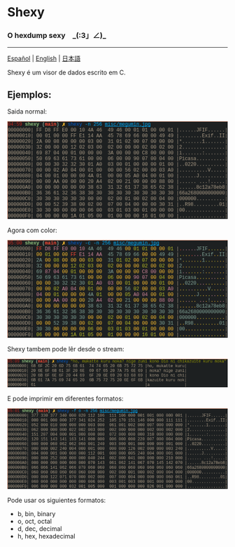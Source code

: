 # Shexy
### O hexdump sexy　\_(:3」∠)\_

---

[Español](README-es.md) | [English](../README.md) | [日本語](README-jp.md)


Shexy é um visor de dados escrito em C.


## Ejemplos:


Saida normal:


![Black and white](images/shexy_bw.png)


Agora com color: 


![Color](images/shexy_color.png)


Shexy tambem pode lêr desde o stream:


![Stdin](images/shexy_stdin.png)


E pode imprimir em diferentes formatos:


![Octal](images/shexy_octal.png)


Pode usar os siguientes formatos:
- b, bin, binary
- o, oct, octal 
- d, dec, decimal
- h, hex, hexadecimal

